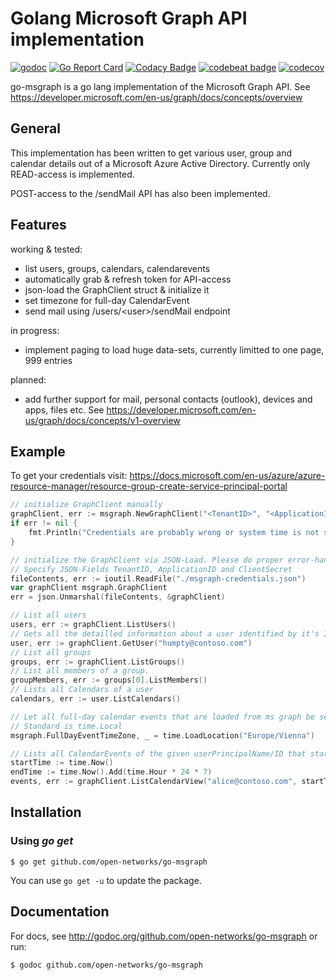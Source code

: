 # Golang Microsoft Graph API implementation
[![godoc](https://godoc.org/github.com/open-networks/go-msgraph?status.svg)](https://godoc.org/github.com/open-networks/go-msgraph)
[![Go Report Card](https://goreportcard.com/badge/github.com/open-networks/go-msgraph)](https://goreportcard.com/report/github.com/open-networks/go-msgraph)
[![Codacy Badge](https://api.codacy.com/project/badge/Grade/0f21b4bbb7334f9c8ce3a04852533dd4)](https://www.codacy.com/app/TerraTalpi/go-msgraph?utm_source=github.com&amp;utm_medium=referral&amp;utm_content=open-networks/go-msgraph&amp;utm_campaign=Badge_Grade)
[![codebeat badge](https://codebeat.co/badges/9d93c0c6-a981-42d3-97a7-bb48c296257f)](https://codebeat.co/projects/github-com-open-networks-go-msgraph-master)
[![codecov](https://codecov.io/gh/open-networks/go-msgraph/branch/master/graph/badge.svg)](https://codecov.io/gh/open-networks/go-msgraph)

go-msgraph is a go lang implementation of the Microsoft Graph API. See https://developer.microsoft.com/en-us/graph/docs/concepts/overview

## General
This implementation has been written to get various user, group and calendar details out of a Microsoft Azure Active Directory. Currently only READ-access is implemented.

POST-access to the /sendMail API has also been implemented.

## Features
working & tested:
- list users, groups, calendars, calendarevents
- automatically grab & refresh token for API-access
- json-load the GraphClient struct & initialize it
- set timezone for full-day CalendarEvent
- send mail using /users/\<user\>/sendMail endpoint

in progress:
- implement paging to load huge data-sets, currently limitted to one page, 999 entries

planned:
- add further support for mail, personal contacts (outlook), devices and apps, files etc. See https://developer.microsoft.com/en-us/graph/docs/concepts/v1-overview

## Example
To get your credentials visit: https://docs.microsoft.com/en-us/azure/azure-resource-manager/resource-group-create-service-principal-portal
````go
// initialize GraphClient manually
graphClient, err := msgraph.NewGraphClient("<TenantID>", "<ApplicationID>", "<ClientSecret>")
if err != nil {
    fmt.Println("Credentials are probably wrong or system time is not synced: ", err)
}

// initialize the GraphClient via JSON-Load. Please do proper error-handling (!)
// Specify JSON-Fields TenantID, ApplicationID and ClientSecret 
fileContents, err := ioutil.ReadFile("./msgraph-credentials.json")
var graphClient msgraph.GraphClient
err = json.Unmarshal(fileContents, &graphClient)

// List all users
users, err := graphClient.ListUsers()
// Gets all the detailled information about a user identified by it's ID or userPrincipalName
user, err := graphClient.GetUser("humpty@contoso.com") 
// List all groups
groups, err := graphClient.ListGroups()
// List all members of a group.
groupMembers, err := groups[0].ListMembers()
// Lists all Calendars of a user
calendars, err := user.ListCalendars()

// Let all full-day calendar events that are loaded from ms graph be set to timezone Europe/Vienna:
// Standard is time.Local
msgraph.FullDayEventTimeZone, _ = time.LoadLocation("Europe/Vienna")

// Lists all CalendarEvents of the given userPrincipalName/ID that starts/ends within the the next 7 days
startTime := time.Now()
endTime := time.Now().Add(time.Hour * 24 * 7)
events, err := graphClient.ListCalendarView("alice@contoso.com", startTime, endTime)
````

## Installation

### Using *go get*

    $ go get github.com/open-networks/go-msgraph

You can use `go get -u` to update the package.

## Documentation

For docs, see http://godoc.org/github.com/open-networks/go-msgraph or run:

    $ godoc github.com/open-networks/go-msgraph
